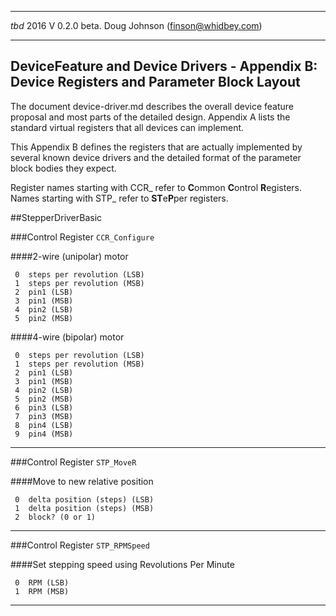 
----------
*tbd* 2016 V 0.2.0 beta.  Doug Johnson (finson@whidbey.com) 

----------

## DeviceFeature and Device Drivers - Appendix B: Device Registers and Parameter Block Layout

The document device-driver.md describes the overall device feature proposal and most parts of the detailed design.  Appendix A lists the standard virtual registers that all devices can implement.

This Appendix B defines the registers that are actually implemented by several known device drivers and the detailed format of the parameter block bodies they expect.

Register names starting with CCR_ refer to **C**ommon **C**ontrol **R**egisters.  Names starting with STP_ refer to **ST**e**P**per registers.

##StepperDriverBasic

###Control Register `CCR_Configure`

####2-wire (unipolar) motor

     0  steps per revolution (LSB)
     1  steps per revolution (MSB)
     2  pin1 (LSB)
     3  pin1 (MSB)
     4  pin2 (LSB)
     5  pin2 (MSB)

####4-wire (bipolar) motor

     0  steps per revolution (LSB)
     1  steps per revolution (MSB)
     2  pin1 (LSB)
     3  pin1 (MSB)
     4  pin2 (LSB)
     5  pin2 (MSB)
     6  pin3 (LSB)
     7  pin3 (MSB)
     8  pin4 (LSB)
     9  pin4 (MSB)

---
###Control Register `STP_MoveR`

####Move to new relative position

     0  delta position (steps) (LSB)
     1  delta position (steps) (MSB)
     2  block? (0 or 1)

---
###Control Register `STP_RPMSpeed`

####Set stepping speed using Revolutions Per Minute

     0  RPM (LSB)
     1  RPM (MSB)

---